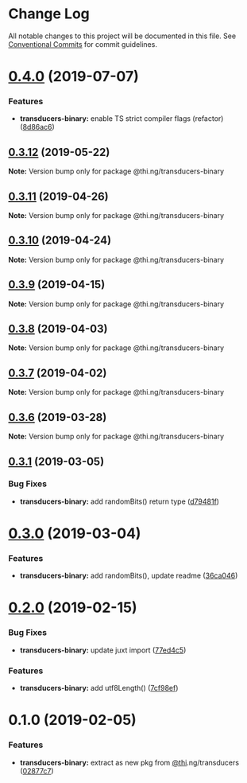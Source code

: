 # Change Log

All notable changes to this project will be documented in this file.
See [Conventional Commits](https://conventionalcommits.org) for commit guidelines.

# [0.4.0](https://github.com/thi-ng/umbrella/compare/@thi.ng/transducers-binary@0.3.12...@thi.ng/transducers-binary@0.4.0) (2019-07-07)


### Features

* **transducers-binary:** enable TS strict compiler flags (refactor) ([8d86ac6](https://github.com/thi-ng/umbrella/commit/8d86ac6))





## [0.3.12](https://github.com/thi-ng/umbrella/compare/@thi.ng/transducers-binary@0.3.11...@thi.ng/transducers-binary@0.3.12) (2019-05-22)

**Note:** Version bump only for package @thi.ng/transducers-binary





## [0.3.11](https://github.com/thi-ng/umbrella/compare/@thi.ng/transducers-binary@0.3.10...@thi.ng/transducers-binary@0.3.11) (2019-04-26)

**Note:** Version bump only for package @thi.ng/transducers-binary





## [0.3.10](https://github.com/thi-ng/umbrella/compare/@thi.ng/transducers-binary@0.3.9...@thi.ng/transducers-binary@0.3.10) (2019-04-24)

**Note:** Version bump only for package @thi.ng/transducers-binary





## [0.3.9](https://github.com/thi-ng/umbrella/compare/@thi.ng/transducers-binary@0.3.8...@thi.ng/transducers-binary@0.3.9) (2019-04-15)

**Note:** Version bump only for package @thi.ng/transducers-binary





## [0.3.8](https://github.com/thi-ng/umbrella/compare/@thi.ng/transducers-binary@0.3.7...@thi.ng/transducers-binary@0.3.8) (2019-04-03)

**Note:** Version bump only for package @thi.ng/transducers-binary





## [0.3.7](https://github.com/thi-ng/umbrella/compare/@thi.ng/transducers-binary@0.3.6...@thi.ng/transducers-binary@0.3.7) (2019-04-02)

**Note:** Version bump only for package @thi.ng/transducers-binary





## [0.3.6](https://github.com/thi-ng/umbrella/compare/@thi.ng/transducers-binary@0.3.5...@thi.ng/transducers-binary@0.3.6) (2019-03-28)

**Note:** Version bump only for package @thi.ng/transducers-binary







## [0.3.1](https://github.com/thi-ng/umbrella/compare/@thi.ng/transducers-binary@0.3.0...@thi.ng/transducers-binary@0.3.1) (2019-03-05)


### Bug Fixes

* **transducers-binary:** add randomBits() return type ([d79481f](https://github.com/thi-ng/umbrella/commit/d79481f))



# [0.3.0](https://github.com/thi-ng/umbrella/compare/@thi.ng/transducers-binary@0.2.3...@thi.ng/transducers-binary@0.3.0) (2019-03-04)


### Features

* **transducers-binary:** add randomBits(), update readme ([36ca046](https://github.com/thi-ng/umbrella/commit/36ca046))



# [0.2.0](https://github.com/thi-ng/umbrella/compare/@thi.ng/transducers-binary@0.1.1...@thi.ng/transducers-binary@0.2.0) (2019-02-15)


### Bug Fixes

* **transducers-binary:** update juxt import ([77ed4c5](https://github.com/thi-ng/umbrella/commit/77ed4c5))


### Features

* **transducers-binary:** add utf8Length() ([7cf98ef](https://github.com/thi-ng/umbrella/commit/7cf98ef))



# 0.1.0 (2019-02-05)


### Features

* **transducers-binary:** extract as new pkg from [@thi](https://github.com/thi).ng/transducers ([02877c7](https://github.com/thi-ng/umbrella/commit/02877c7))

